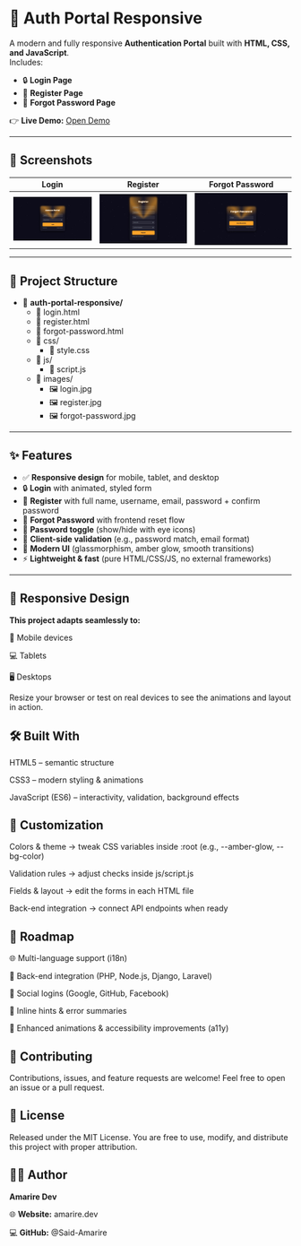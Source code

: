 # 🔑 Auth Portal Responsive  

A modern and fully responsive **Authentication Portal** built with **HTML, CSS, and JavaScript**.  
Includes:  
- 🔒 **Login Page**  
- 📝 **Register Page**  
- 🔑 **Forgot Password Page**  

👉 **Live Demo:** [Open Demo](https://amarire.dev/demo/portals-demo/auth-portal/login.html)

---

## 📸 Screenshots  

| Login | Register | Forgot Password |
| ----- | -------- | ---------------- |
| ![Login Preview](https://github.com/Said-Amarire/auth-portal-responsive/blob/main/images/login.jpg) | ![Register Preview](https://github.com/Said-Amarire/auth-portal-responsive/blob/main/images/register.jpg) | ![Forgot Password Preview](https://github.com/Said-Amarire/auth-portal-responsive/blob/main/images/forgot%20password.jpg) |

---

## 📂 Project Structure  

- 📂 **auth-portal-responsive/**
  - 📄 login.html  
  - 📄 register.html  
  - 📄 forgot-password.html  
  - 📂 css/  
    - 📄 style.css  
  - 📂 js/  
    - 📄 script.js  
  - 📂 images/  
    - 🖼️ login.jpg  
    - 🖼️ register.jpg  
    - 🖼️ forgot-password.jpg  


---

## ✨ Features  

- ✅ **Responsive design** for mobile, tablet, and desktop  
- 🔒 **Login** with animated, styled form  
- 📝 **Register** with full name, username, email, password + confirm password  
- 🔑 **Forgot Password** with frontend reset flow  
- 👀 **Password toggle** (show/hide with eye icons)  
- 🧠 **Client-side validation** (e.g., password match, email format)  
- 🎨 **Modern UI** (glassmorphism, amber glow, smooth transitions)  
- ⚡ **Lightweight & fast** (pure HTML/CSS/JS, no external frameworks)  

---

## 📱 Responsive Design

**This project adapts seamlessly to:**

📲 Mobile devices

💻 Tablets

🖥️ Desktops

Resize your browser or test on real devices to see the animations and layout in action.

## 🛠️ Built With

HTML5 – semantic structure

CSS3 – modern styling & animations

JavaScript (ES6) – interactivity, validation, background effects

## 🎨 Customization

Colors & theme → tweak CSS variables inside :root (e.g., --amber-glow, --bg-color)

Validation rules → adjust checks inside js/script.js

Fields & layout → edit the forms in each HTML file

Back-end integration → connect API endpoints when ready

## 📌 Roadmap

🌐 Multi-language support (i18n)

🔑 Back-end integration (PHP, Node.js, Django, Laravel)

🔗 Social logins (Google, GitHub, Facebook)

🧾 Inline hints & error summaries

🎉 Enhanced animations & accessibility improvements (a11y)

## 🤝 Contributing

Contributions, issues, and feature requests are welcome!
Feel free to open an issue
 or a pull request.

## 📜 License

Released under the MIT License.
You are free to use, modify, and distribute this project with proper attribution.

## 👨‍💻 Author

**Amarire Dev**

🌐 **Website:** amarire.dev

💻 **GitHub:** @Said-Amarire
